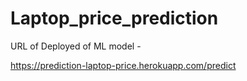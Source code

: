 # Laptop_price_prediction


URL of Deployed of ML model - 

https://prediction-laptop-price.herokuapp.com/predict
